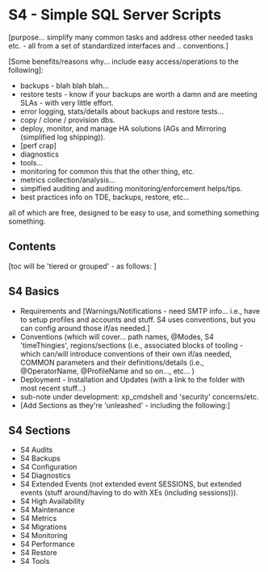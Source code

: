 ﻿# S4 - Simple SQL Server Scripts

[purpose... simplify many common tasks and address other needed tasks etc. - all from a set of standardized interfaces and .. conventions.]

[Some benefits/reasons why... include easy access/operations to the following]:
- backups - blah blah blah... 
- restore tests - know if your backups are worth a damn and are meeting SLAs - with very little effort. 
- error logging, stats/details about backups and restore tests... 
- copy / clone / provision dbs. 
- deploy, monitor, and manage HA solutions (AGs and Mirroring (simplified log shipping)).
- [perf crap]
- diagnostics
- tools... 
- monitoring for common this that the other thing, etc. 
- metrics collection/analysis... 
- simplfied auditing and auditing monitoring/enforcement helps/tips.
- best practices info on TDE, backups, restore, etc... 

all of which are free, designed to be easy to use, and something something something.



## Contents 
[toc will be 'tiered or grouped' - as follows: ]

## S4 Basics
- Requirements and [Warnings/Notifications  - need SMTP info... i.e., have to setup profiles and accounts and stuff. S4 uses conventions, but you can config around those if/as needed.]
- Conventions (which will cover...  path names, @Modes, S4 'timeThingies', regions/sections (i.e., associated blocks of tooling - which can/will introduce conventions of their own if/as needed, COMMON parameters and their definitions/details (i.e., @OperatorName, @ProfileName and so on...,  etc... )
- Deployment - Installation and Updates (with a link to the folder with most recent stuff...)
- sub-note under development: xp_cmdshell and 'security' concerns/etc. 
- [Add Sections as they're 'unleashed' - including the following:]

## S4 Sections 
- S4 Audits
- S4 Backups
- S4 Configuration
- S4 Diagnostics
- S4 Extended Events (not extended event SESSIONS, but extended events (stuff around/having to do with XEs (including sessions))). 
- S4 High Availability 
- S4 Maintenance
- S4 Metrics
- S4 Migrations
- S4 Monitoring
- S4 Performance 
- S4 Restore
- S4 Tools


    